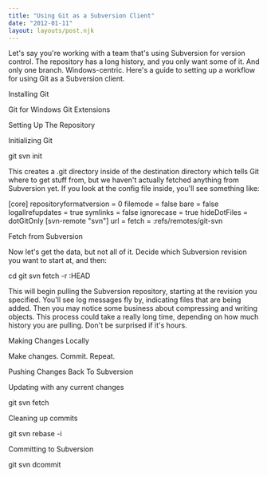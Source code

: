 ```yaml
---
title: "Using Git as a Subversion Client"
date: "2012-01-11"
layout: layouts/post.njk
---
```


Let's say you're working with a team that's using Subversion for version
control. The repository has a long history, and you only want some of it. And
only one branch. Windows-centric. Here's a guide to setting up a workflow for
using Git as a Subversion client.

Installing Git

Git for Windows Git Extensions

Setting Up The Repository

Initializing Git

git svn init

This creates a .git directory inside of the destination directory which tells
Git where to get stuff from, but we haven't actually fetched anything from
Subversion yet. If you look at the config file inside, you'll see something
like:

\[core\] repositoryformatversion = 0 filemode = false bare = false
logallrefupdates = true symlinks = false ignorecase = true hideDotFiles =
dotGitOnly \[svn-remote "svn"\] url = fetch = :refs/remotes/git-svn

Fetch from Subversion

Now let's get the data, but not all of it. Decide which Subversion revision you
want to start at, and then:

cd git svn fetch -r :HEAD

This will begin pulling the Subversion repository, starting at the revision you
specified. You'll see log messages fly by, indicating files that are being
added. Then you may notice some business about compressing and writing objects.
This process could take a really long time, depending on how much history you
are pulling. Don't be surprised if it's hours.

Making Changes Locally

Make changes. Commit. Repeat.

Pushing Changes Back To Subversion

Updating with any current changes

git svn fetch

Cleaning up commits

git svn rebase -i

Committing to Subversion

git svn dcommit
